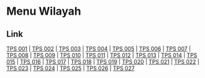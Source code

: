 # Menu Wilayah

## Link

[TPS 001](https://github.com/gigit-pemilu/pemilu-2024-71-sulawesi-utara/tree/main/pileg-dpr/hitung-suara/sub/71-sulawesi-utara/sub/72-kota-bitung/sub/07-maesa/sub/1005-bitung-timur/sub/001-tps)
 | 
[TPS 002](https://github.com/gigit-pemilu/pemilu-2024-71-sulawesi-utara/tree/main/pileg-dpr/hitung-suara/sub/71-sulawesi-utara/sub/72-kota-bitung/sub/07-maesa/sub/1005-bitung-timur/sub/002-tps)
 | 
[TPS 003](https://github.com/gigit-pemilu/pemilu-2024-71-sulawesi-utara/tree/main/pileg-dpr/hitung-suara/sub/71-sulawesi-utara/sub/72-kota-bitung/sub/07-maesa/sub/1005-bitung-timur/sub/003-tps)
 | 
[TPS 004](https://github.com/gigit-pemilu/pemilu-2024-71-sulawesi-utara/tree/main/pileg-dpr/hitung-suara/sub/71-sulawesi-utara/sub/72-kota-bitung/sub/07-maesa/sub/1005-bitung-timur/sub/004-tps)
 | 
[TPS 005](https://github.com/gigit-pemilu/pemilu-2024-71-sulawesi-utara/tree/main/pileg-dpr/hitung-suara/sub/71-sulawesi-utara/sub/72-kota-bitung/sub/07-maesa/sub/1005-bitung-timur/sub/005-tps)
 | 
[TPS 006](https://github.com/gigit-pemilu/pemilu-2024-71-sulawesi-utara/tree/main/pileg-dpr/hitung-suara/sub/71-sulawesi-utara/sub/72-kota-bitung/sub/07-maesa/sub/1005-bitung-timur/sub/006-tps)
 | 
[TPS 007](https://github.com/gigit-pemilu/pemilu-2024-71-sulawesi-utara/tree/main/pileg-dpr/hitung-suara/sub/71-sulawesi-utara/sub/72-kota-bitung/sub/07-maesa/sub/1005-bitung-timur/sub/007-tps)
 | 
[TPS 008](https://github.com/gigit-pemilu/pemilu-2024-71-sulawesi-utara/tree/main/pileg-dpr/hitung-suara/sub/71-sulawesi-utara/sub/72-kota-bitung/sub/07-maesa/sub/1005-bitung-timur/sub/008-tps)
 | 
[TPS 009](https://github.com/gigit-pemilu/pemilu-2024-71-sulawesi-utara/tree/main/pileg-dpr/hitung-suara/sub/71-sulawesi-utara/sub/72-kota-bitung/sub/07-maesa/sub/1005-bitung-timur/sub/009-tps)
 | 
[TPS 010](https://github.com/gigit-pemilu/pemilu-2024-71-sulawesi-utara/tree/main/pileg-dpr/hitung-suara/sub/71-sulawesi-utara/sub/72-kota-bitung/sub/07-maesa/sub/1005-bitung-timur/sub/010-tps)
 | 
[TPS 011](https://github.com/gigit-pemilu/pemilu-2024-71-sulawesi-utara/tree/main/pileg-dpr/hitung-suara/sub/71-sulawesi-utara/sub/72-kota-bitung/sub/07-maesa/sub/1005-bitung-timur/sub/011-tps)
 | 
[TPS 012](https://github.com/gigit-pemilu/pemilu-2024-71-sulawesi-utara/tree/main/pileg-dpr/hitung-suara/sub/71-sulawesi-utara/sub/72-kota-bitung/sub/07-maesa/sub/1005-bitung-timur/sub/012-tps)
 | 
[TPS 013](https://github.com/gigit-pemilu/pemilu-2024-71-sulawesi-utara/tree/main/pileg-dpr/hitung-suara/sub/71-sulawesi-utara/sub/72-kota-bitung/sub/07-maesa/sub/1005-bitung-timur/sub/013-tps)
 | 
[TPS 014](https://github.com/gigit-pemilu/pemilu-2024-71-sulawesi-utara/tree/main/pileg-dpr/hitung-suara/sub/71-sulawesi-utara/sub/72-kota-bitung/sub/07-maesa/sub/1005-bitung-timur/sub/014-tps)
 | 
[TPS 015](https://github.com/gigit-pemilu/pemilu-2024-71-sulawesi-utara/tree/main/pileg-dpr/hitung-suara/sub/71-sulawesi-utara/sub/72-kota-bitung/sub/07-maesa/sub/1005-bitung-timur/sub/015-tps)
 | 
[TPS 016](https://github.com/gigit-pemilu/pemilu-2024-71-sulawesi-utara/tree/main/pileg-dpr/hitung-suara/sub/71-sulawesi-utara/sub/72-kota-bitung/sub/07-maesa/sub/1005-bitung-timur/sub/016-tps)
 | 
[TPS 017](https://github.com/gigit-pemilu/pemilu-2024-71-sulawesi-utara/tree/main/pileg-dpr/hitung-suara/sub/71-sulawesi-utara/sub/72-kota-bitung/sub/07-maesa/sub/1005-bitung-timur/sub/017-tps)
 | 
[TPS 018](https://github.com/gigit-pemilu/pemilu-2024-71-sulawesi-utara/tree/main/pileg-dpr/hitung-suara/sub/71-sulawesi-utara/sub/72-kota-bitung/sub/07-maesa/sub/1005-bitung-timur/sub/018-tps)
 | 
[TPS 019](https://github.com/gigit-pemilu/pemilu-2024-71-sulawesi-utara/tree/main/pileg-dpr/hitung-suara/sub/71-sulawesi-utara/sub/72-kota-bitung/sub/07-maesa/sub/1005-bitung-timur/sub/019-tps)
 | 
[TPS 020](https://github.com/gigit-pemilu/pemilu-2024-71-sulawesi-utara/tree/main/pileg-dpr/hitung-suara/sub/71-sulawesi-utara/sub/72-kota-bitung/sub/07-maesa/sub/1005-bitung-timur/sub/020-tps)
 | 
[TPS 021](https://github.com/gigit-pemilu/pemilu-2024-71-sulawesi-utara/tree/main/pileg-dpr/hitung-suara/sub/71-sulawesi-utara/sub/72-kota-bitung/sub/07-maesa/sub/1005-bitung-timur/sub/021-tps)
 | 
[TPS 022](https://github.com/gigit-pemilu/pemilu-2024-71-sulawesi-utara/tree/main/pileg-dpr/hitung-suara/sub/71-sulawesi-utara/sub/72-kota-bitung/sub/07-maesa/sub/1005-bitung-timur/sub/022-tps)
 | 
[TPS 023](https://github.com/gigit-pemilu/pemilu-2024-71-sulawesi-utara/tree/main/pileg-dpr/hitung-suara/sub/71-sulawesi-utara/sub/72-kota-bitung/sub/07-maesa/sub/1005-bitung-timur/sub/023-tps)
 | 
[TPS 024](https://github.com/gigit-pemilu/pemilu-2024-71-sulawesi-utara/tree/main/pileg-dpr/hitung-suara/sub/71-sulawesi-utara/sub/72-kota-bitung/sub/07-maesa/sub/1005-bitung-timur/sub/024-tps)
 | 
[TPS 025](https://github.com/gigit-pemilu/pemilu-2024-71-sulawesi-utara/tree/main/pileg-dpr/hitung-suara/sub/71-sulawesi-utara/sub/72-kota-bitung/sub/07-maesa/sub/1005-bitung-timur/sub/025-tps)
 | 
[TPS 026](https://github.com/gigit-pemilu/pemilu-2024-71-sulawesi-utara/tree/main/pileg-dpr/hitung-suara/sub/71-sulawesi-utara/sub/72-kota-bitung/sub/07-maesa/sub/1005-bitung-timur/sub/026-tps)
 | 
[TPS 027](https://github.com/gigit-pemilu/pemilu-2024-71-sulawesi-utara/tree/main/pileg-dpr/hitung-suara/sub/71-sulawesi-utara/sub/72-kota-bitung/sub/07-maesa/sub/1005-bitung-timur/sub/027-tps)

